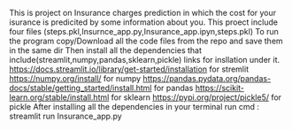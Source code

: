 This is project on Insurance charges prediction in which the cost for your isurance is predicited by some information about you.
This proect include four files (steps.pkl,Insurnce_app.py,Insurance_app.ipyn,steps.pkl)
To run the program copy/Download all the code files from the repo and save them in the same dir
Then install all the dependencies that include(streamlit,numpy,pandas,sklearn,pickle) links for insllation under it.
https://docs.streamlit.io/library/get-started/installation for stremlit
https://numpy.org/install/ for numpy
https://pandas.pydata.org/pandas-docs/stable/getting_started/install.html for pandas
https://scikit-learn.org/stable/install.html for sklearn
https://pypi.org/project/pickle5/ for pickle
After installing all the dependencies in your terminal run 
cmd : streamlit run Insurance_app.py
